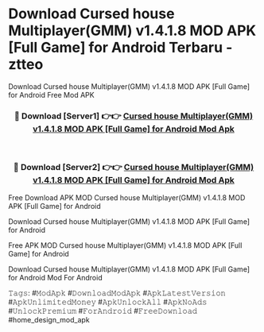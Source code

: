 # Download Cursed house Multiplayer(GMM) v1.4.1.8 MOD APK [Full Game] for Android Terbaru - ztteo
Download Cursed house Multiplayer(GMM) v1.4.1.8 MOD APK [Full Game] for Android Free Mod APK

<div align="center">
<h3>🔴 Download [Server1] 👉👉 <a href="https://apk-comot.site?title=Cursed_house_Multiplayer(GMM)_v1.4.1.8_MOD_APK_[Full_Game]_for_Android">Cursed house Multiplayer(GMM) v1.4.1.8 MOD APK [Full Game] for Android Mod Apk</a></h3><br>

<h3>🔴 Download [Server2] 👉👉 <a href="https://apk-comot.site?title=Cursed_house_Multiplayer(GMM)_v1.4.1.8_MOD_APK_[Full_Game]_for_Android">Cursed house Multiplayer(GMM) v1.4.1.8 MOD APK [Full Game] for Android Mod Apk</a></h3>
</div>


Free Download APK MOD Cursed house Multiplayer(GMM) v1.4.1.8 MOD APK [Full Game] for Android

Download Cursed house Multiplayer(GMM) v1.4.1.8 MOD APK [Full Game] for Android 

Free APK MOD Cursed house Multiplayer(GMM) v1.4.1.8 MOD APK [Full Game] for Android 

Download Cursed house Multiplayer(GMM) v1.4.1.8 MOD APK [Full Game] for Android Mod For Android

𝚃𝚊𝚐𝚜: #𝙼𝚘𝚍𝙰𝚙𝚔 #𝙳𝚘𝚠𝚗𝚕𝚘𝚊𝚍𝙼𝚘𝚍𝙰𝚙𝚔 #𝙰𝚙𝚔𝙻𝚊𝚝𝚎𝚜𝚝𝚅𝚎𝚛𝚜𝚒𝚘𝚗 #𝙰𝚙𝚔𝚄𝚗𝚕𝚒𝚖𝚒𝚝𝚎𝚍𝙼𝚘𝚗𝚎𝚢 #𝙰𝚙𝚔𝚄𝚗𝚕𝚘𝚌𝚔𝙰𝚕𝚕 #𝙰𝚙𝚔𝙽𝚘𝙰𝚍𝚜 #𝚄𝚗𝚕𝚘𝚌𝚔𝙿𝚛𝚎𝚖𝚒𝚞𝚖 #𝙵𝚘𝚛𝙰𝚗𝚍𝚛𝚘𝚒𝚍 #𝙵𝚛𝚎𝚎𝙳𝚘𝚠𝚗𝚕𝚘𝚊𝚍 #home_design_mod_apk